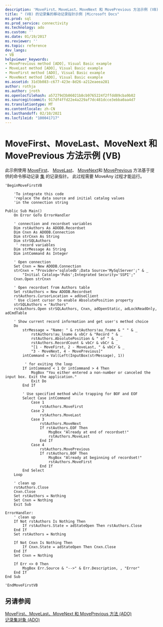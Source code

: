 ```yaml
---
description: 'MoveFirst、MoveLast、MoveNext 和 MovePrevious 方法示例 (VB) '
title: " (VB) 的记录集的移动记录指针示例 |Microsoft Docs"
ms.prod: sql
ms.prod_service: connectivity
ms.technology: ado
ms.custom: ''
ms.date: 01/19/2017
ms.reviewer: ''
ms.topic: reference
dev_langs:
- VB
helpviewer_keywords:
- MovePrevious method [ADO], Visual Basic example
- MoveLast method [ADO], Visual Basic example
- MoveFirst method [ADO], Visual Basic example
- MoveNext method [ADO], Visual Basic example
ms.assetid: 31d3b083-c677-423e-8d26-a212eaeea281
author: rothja
ms.author: jroth
ms.openlocfilehash: a57279d3b06021b8cb9765224f2ffdd89cba9b02
ms.sourcegitcommit: 917df4ffd22e4a229af7dc481dcce3ebba0aa4d7
ms.translationtype: MT
ms.contentlocale: zh-CN
ms.lasthandoff: 02/10/2021
ms.locfileid: "100041717"
---
```

# <a name="movefirst-movelast-movenext-and-moveprevious-methods-example-vb"></a>MoveFirst、MoveLast、MoveNext 和 MovePrevious 方法示例 (VB) 
此示例使用 [MoveFirst](./movefirst-movelast-movenext-and-moveprevious-methods-ado.md)、 [MoveLast](./movefirst-movelast-movenext-and-moveprevious-methods-ado.md)、 [MoveNext](./movefirst-movelast-movenext-and-moveprevious-methods-ado.md)和 [MovePrevious](./movefirst-movelast-movenext-and-moveprevious-methods-ado.md) 方法基于提供的命令移动记录 [集](./recordset-object-ado.md) 的记录指针。 此过程需要 MoveAny 过程才能运行。  
  
```  
'BeginMoveFirstVB  
  
    'To integrate this code  
    'replace the data source and initial catalog values  
    'in the connection string  
  
Public Sub Main()  
    On Error GoTo ErrorHandler  
  
    ' connection and recordset variables  
    Dim rstAuthors As ADODB.Recordset  
    Dim Cnxn As ADODB.Connection  
    Dim strCnxn As String  
    Dim strSQLAuthors  
     ' record variables  
    Dim strMessage As String  
    Dim intCommand As Integer  
  
    ' Open connection  
    Set Cnxn = New ADODB.Connection  
    strCnxn = "Provider='sqloledb';Data Source='MySqlServer';" & _  
        "Initial Catalog='Pubs';Integrated Security='SSPI';"  
    Cnxn.Open strCnxn  
  
    ' Open recordset from Authors table  
    Set rstAuthors = New ADODB.Recordset  
    rstAuthors.CursorLocation = adUseClient  
    ' Use client cursor to enable AbsolutePosition property  
    strSQLAuthors = "Authors"  
    rstAuthors.Open strSQLAuthors, Cnxn, adOpenStatic, adLockReadOnly, adCmdTable  
  
    ' Show current record information and get user's method choice  
    Do  
        strMessage = "Name: " & rstAuthors!au_fname & " " & _  
            rstAuthors!au_lname & vbCr & "Record " & _  
            rstAuthors.AbsolutePosition & " of " & _  
            rstAuthors.RecordCount & vbCr & vbCr & _  
            "[1 - MoveFirst, 2 - MoveLast, " & vbCr & _  
            "3 - MoveNext, 4 - MovePrevious]"  
        intCommand = Val(Left(InputBox(strMessage), 1))  
  
         ' for exiting the loop  
        If intCommand < 1 Or intCommand > 4 Then  
            MsgBox "You either entered a non-number or canceled the input box. Exit the application."  
            Exit Do  
        End If  
  
        ' Use specified method while trapping for BOF and EOF  
        Select Case intCommand  
            Case 1  
                rstAuthors.MoveFirst  
            Case 2  
                rstAuthors.MoveLast  
            Case 3  
                rstAuthors.MoveNext  
                If rstAuthors.EOF Then  
                    MsgBox "Already at end of recordset!"  
                    rstAuthors.MoveLast  
                End If  
            Case 4  
                rstAuthors.MovePrevious  
                If rstAuthors.BOF Then  
                    MsgBox "Already at beginning of recordset!"  
                    rstAuthors.MoveFirst  
                End If  
        End Select  
    Loop  
  
    ' clean up  
    rstAuthors.Close  
    Cnxn.Close  
    Set rstAuthors = Nothing  
    Set Cnxn = Nothing  
    Exit Sub  
  
ErrorHandler:  
    ' clean up  
    If Not rstAuthors Is Nothing Then  
        If rstAuthors.State = adStateOpen Then rstAuthors.Close  
    End If  
    Set rstAuthors = Nothing  
  
    If Not Cnxn Is Nothing Then  
        If Cnxn.State = adStateOpen Then Cnxn.Close  
    End If  
    Set Cnxn = Nothing  
  
    If Err <> 0 Then  
        MsgBox Err.Source & "-->" & Err.Description, , "Error"  
    End If  
End Sub  
  
'EndMoveFirstVB  
```  
  
## <a name="see-also"></a>另请参阅  
 [MoveFirst、MoveLast、MoveNext 和 MovePrevious 方法 (ADO) ](./movefirst-movelast-movenext-and-moveprevious-methods-ado.md)   
 [记录集对象 (ADO)](./recordset-object-ado.md)